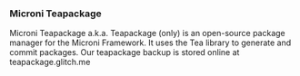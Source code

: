 ### Microni Teapackage
Microni Teapackage a.k.a. Teapackage (only) is an open-source package manager for the Microni Framework. It uses the Tea library to generate and commit packages. Our teapackage backup is stored online at teapackage.glitch.me

